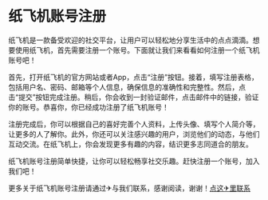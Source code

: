 # 纸飞机账号注册

纸飞机是一款备受欢迎的社交平台，让用户可以轻松地分享生活中的点点滴滴。想要使用纸飞机，首先需要注册一个账号。下面就让我们来看看如何注册一个纸飞机账号吧！

首先，打开纸飞机的官方网站或者App，点击“注册”按钮。接着，填写注册表格，包括用户名、密码、邮箱等个人信息，确保信息的准确性和完整性。然后，点击“提交”按钮完成注册。稍后，你会收到一封验证邮件，点击邮件中的链接，验证你的账号。恭喜你，你已经成功注册了纸飞机账号！

注册完成后，你可以根据自己的喜好完善个人资料，上传头像、填写个人简介等，让更多的人了解你。此外，你还可以关注感兴趣的用户，浏览他们的动态，与他们互动交流。在纸飞机上，你会发现更多有趣的内容，结识更多志同道合的朋友。

纸飞机账号注册简单快捷，让你可以轻松畅享社交乐趣。赶快注册一个账号，加入我们吧！

更多关于纸飞机账号注册请通过✈与我们联系，感谢阅读，谢谢！[点这✈里联系](https://abc.k02.cc)